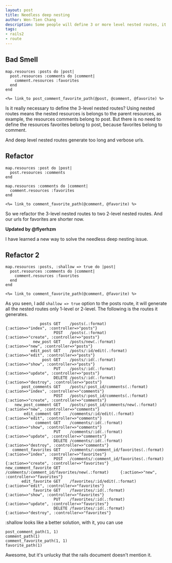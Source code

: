```yaml
---
layout: post
title: Needless deep nesting
author: Wen-Tien Chang
description: Some people will define 3 or more level nested routes, it's a kind of over design and not recommended.
tags:
- rails2
- route
---
```

Bad Smell
---------

    map.resources :posts do |post|
      post.resources :comments do |comment|
        comment.resources :favorites
      end
    end

    <%= link_to post_comment_favorite_path(@post, @comment, @favorite) %>

Is it really necessary to define the 3-level nested routes? Using nested routes means the nested resources is belongs to the parent resources, as example, the resources comments belong to post. But there is no need to define the resources favorites belong to post, because favorites belong to comment.

And deep level nested routes generate too long and verbose urls.

Refactor
--------

    map.resources :post do |post|
      post.resources :comments
    end

    map.resources :comments do |comment|
      comment.resources :favorites
    end

    <%= link_to comment_favorite_path(@comment, @favorite) %>

So we refactor the 3-level nested routes to two 2-level nested routes. And our urls for favorites are shorter now.

**Updated by @flyerhzm**

I have learned a new way to solve the needless deep nesting issue.

Refactor 2
--------

    map.resources :posts, :shallow => true do |post|
      post.resources :comments do |comment|
        comment.resources :favorites
      end
    end

    <%= link_to comment_favorite_path(@comment, @favorite) %>

As you seen, I add `shallow => true` option to the posts route, it will generate all the nested routes only 1-level or 2-level. The following is the routes it generates.

                   posts GET    /posts(.:format)                                  {:action=>"index", :controller=>"posts"}
                         POST   /posts(.:format)                                  {:action=>"create", :controller=>"posts"}
                new_post GET    /posts/new(.:format)                              {:action=>"new", :controller=>"posts"}
               edit_post GET    /posts/:id/edit(.:format)                         {:action=>"edit", :controller=>"posts"}
                    post GET    /posts/:id(.:format)                              {:action=>"show", :controller=>"posts"}
                         PUT    /posts/:id(.:format)                              {:action=>"update", :controller=>"posts"}
                         DELETE /posts/:id(.:format)                              {:action=>"destroy", :controller=>"posts"}
           post_comments GET    /posts/:post_id/comments(.:format)                {:action=>"index", :controller=>"comments"}
                         POST   /posts/:post_id/comments(.:format)                {:action=>"create", :controller=>"comments"}
        new_post_comment GET    /posts/:post_id/comments/new(.:format)            {:action=>"new", :controller=>"comments"}
            edit_comment GET    /comments/:id/edit(.:format)                      {:action=>"edit", :controller=>"comments"}
                 comment GET    /comments/:id(.:format)                           {:action=>"show", :controller=>"comments"}
                         PUT    /comments/:id(.:format)                           {:action=>"update", :controller=>"comments"}
                         DELETE /comments/:id(.:format)                           {:action=>"destroy", :controller=>"comments"}
       comment_favorites GET    /comments/:comment_id/favorites(.:format)         {:action=>"index", :controller=>"favorites"}
                         POST   /comments/:comment_id/favorites(.:format)         {:action=>"create", :controller=>"favorites"}
    new_comment_favorite GET    /comments/:comment_id/favorites/new(.:format)     {:action=>"new", :controller=>"favorites"}
           edit_favorite GET    /favorites/:id/edit(.:format)                     {:action=>"edit", :controller=>"favorites"}
                favorite GET    /favorites/:id(.:format)                          {:action=>"show", :controller=>"favorites"}
                         PUT    /favorites/:id(.:format)                          {:action=>"update", :controller=>"favorites"}
                         DELETE /favorites/:id(.:format)                          {:action=>"destroy", :controller=>"favorites"}

:shallow looks like a better solution, with it, you can use

    post_comment_path(1, 1)
    comment_path(1)
    comment_favorite_path(1, 1)
    favorite_path(1)

Awesome, but it's unlucky that the rails document doesn't mention it.
